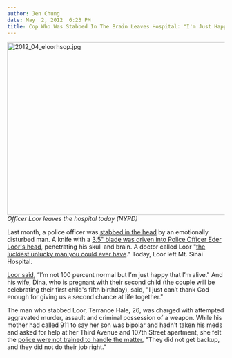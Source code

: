 ```yaml
---
author: Jen Chung
date: May  2, 2012  6:23 PM
title: Cop Who Was Stabbed In The Brain Leaves Hospital: "I'm Just Happy That I'm Alive"
---
```


<p><span class="mt-enclosure mt-enclosure-image" style="display: inline;"> </span></p><div class="image-none"> <img alt="2012_04_eloorhsop.jpg" src="https://web.archive.org/web/20120504042442im_/http://gothamist.com/attachments/jen/2012_04_eloorhsop.jpg" width="640" height="400"> <br> <i>Officer Loor leaves the hospital today (NYPD)</i></div> <p></p>

<p>Last month, a police officer was <a href="https://web.archive.org/web/20120504042442/http://gothamist.com/2012/04/17/cop_stabbed_in_head_neck_in_east_ha.php">stabbed in the head</a> by an emotionally disturbed man.  A knife with a <a href="https://web.archive.org/web/20120504042442/http://gothamist.com/2012/04/19/cop_who_was_stabbed_in_the_brain_is.php">3.5&quot; blade was driven into Police Officer Eder Loor&apos;s head</a>, penetrating his skull and brain.  A doctor called Loor &quot;<a href="https://web.archive.org/web/20120504042442/http://www.nytimes.com/2012/04/19/nyregion/new-york-officer-stabbed-in-head-is-called-luckiest-unlucky-man.html?partner=rss&amp;emc=rss">the luckiest unlucky man you could ever have</a>.&quot;  Today, Loor left Mt. Sinai Hospital.</p>

<p><a href="https://web.archive.org/web/20120504042442/http://newyork.cbslocal.com/2012/05/02/nypd-officer-stabbed-in-the-head-released-from-hospital/">Loor said</a>, &#x201C;I&#x2019;m not 100 percent normal but I&#x2019;m just happy that I&#x2019;m alive.&quot;  And his wife, Dina, who is pregnant with their second child (the couple will be celebrating their first child&apos;s fifth birthday), said, &quot;I just can&#x2019;t thank God enough for giving us a second chance at life together.&quot;</p>

<p>The man who stabbed Loor, Terrance Hale, 26, was charged with attempted aggravated murder, assault and criminal possession of a weapon. While his mother had called 911 to say her son was bipolar and hadn&apos;t taken his meds and asked for help at her Third Avenue and 107th Street apartment, she felt the <a href="https://web.archive.org/web/20120504042442/http://www.nytimes.com/2012/04/19/nyregion/new-york-officer-stabbed-in-head-is-called-luckiest-unlucky-man.html?_r=1&amp;partner=rss&amp;emc=rss">police were not trained to handle the matter</a>, &quot;They did not get backup, and they did not do their job right.&quot;</p>